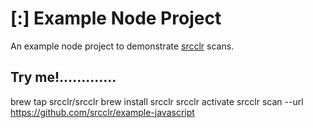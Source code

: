 # [:] Example Node Project

An example node project to demonstrate [srcclr](https://www.srcclr.com) scans.

## Try me!.............


brew tap srcclr/srcclr
brew install srcclr
srcclr activate
srcclr scan --url https://github.com/srcclr/example-javascript

